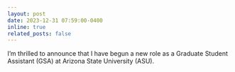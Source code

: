 ```yaml
---
layout: post
date: 2023-12-31 07:59:00-0400
inline: true
related_posts: false
---
```


I’m thrilled to announce that I have begun a new role as a Graduate Student Assistant (GSA) at Arizona State University (ASU).
